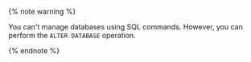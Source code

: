 {% note warning %}

You can't manage databases using SQL commands. However, you can perform the `ALTER DATABASE` operation.

{% endnote %}

